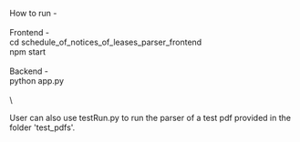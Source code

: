 How to run -\
\
Frontend -\
cd schedule_of_notices_of_leases_parser_frontend\
npm start\
\
Backend -\
python app.py\
\
\

User can also use testRun.py to run the parser of a test pdf provided in the folder 'test_pdfs'.
